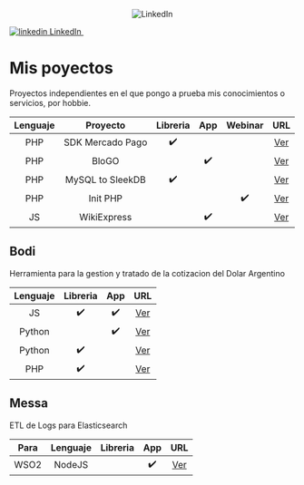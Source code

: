 
<p align="center">
  <img alt="LinkedIn" src="https://github.com/gusgeek/gusgeek/blob/main/head.png">
</p>

<p>
  <a href="https://www.linkedin.com/in/aaferna/" rel="nofollow noreferrer">
    <img src="https://i.stack.imgur.com/gVE0j.png" alt="linkedin"> LinkedIn
  </a> &nbsp; 
</p>

# Mis poyectos
Proyectos independientes en el que pongo a prueba mis conocimientos o servicios, por hobbie.

| Lenguaje | Proyecto | Libreria | App | Webinar | URL |
|:-------------------------:|:-------------------------:|:-------------------------:|:-------------------------:|:-------------------------:|:-------------------------:|
| PHP | SDK Mercado Pago | :heavy_check_mark: | | | [Ver](https://github.com/gusgeek/SAPIDK-MercadoPago-PHP) |
| PHP | BloGO |  | :heavy_check_mark: | | [Ver](https://github.com/gusgeek/bloGo-app) |
| PHP | MySQL to SleekDB | :heavy_check_mark: |  || [Ver](https://github.com/gusgeek/MySQLtoSleekDB) |
| PHP | Init PHP | | | :heavy_check_mark: | [Ver](https://github.com/gusgeek/Webinar-PHPInit) |
| JS | WikiExpress |  |  :heavy_check_mark: || [Ver](https://github.com/gusgeek/wikiExpress) |


## Bodi

Herramienta para la gestion y tratado de la cotizacion del Dolar Argentino

| Lenguaje | Libreria | App| URL |
|:-------------------------:|:-------------------------:|:-------------------------:|:-------------------------:|
| JS | :heavy_check_mark: | :heavy_check_mark: | [Ver](https://github.com/gusgeek/bodi-dolar-js)|
| Python |  | :heavy_check_mark:  |[Ver](https://github.com/gusgeek/bodi-dolar-py-app) |
| Python | :heavy_check_mark: |  |[Ver](https://github.com/gusgeek/bodi-dolar-py-lib)|
| PHP | :heavy_check_mark: |  |[Ver](https://github.com/gusgeek/bodi-dolar-php)|

## Messa

ETL de Logs para Elasticsearch


| Para | Lenguaje | Libreria | App | URL |
|:-------------------------:|:-------------------------:|:-------------------------:|:-------------------------:|:-------------------------:|
| WSO2 | NodeJS | | :heavy_check_mark: |[Ver](https://github.com/gusgeek/messa-etl-wso2toelastic) |
